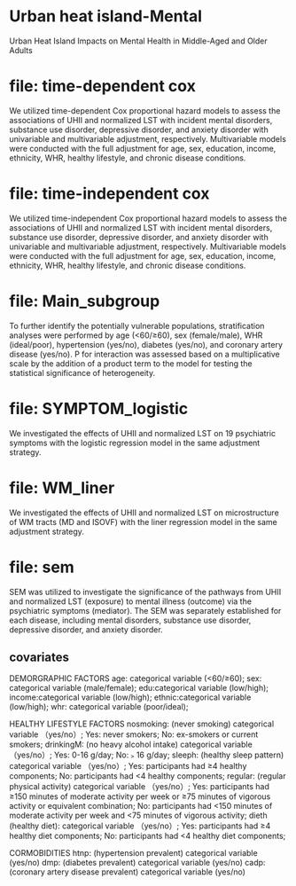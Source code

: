 # Urban heat island-Mental
Urban Heat Island Impacts on Mental Health in Middle-Aged and Older Adults


# file: time-dependent cox
We utilized time-dependent Cox proportional hazard models to assess the associations of UHII and normalized LST with incident mental disorders, substance use disorder, depressive disorder, and anxiety disorder with univariable and multivariable adjustment, respectively. Multivariable models were conducted with the full adjustment for age, sex, education, income, ethnicity, WHR, healthy lifestyle, and chronic disease conditions.


# file: time-independent cox
We utilized time-independent Cox proportional hazard models to assess the associations of UHII and normalized LST with incident mental disorders, substance use disorder, depressive disorder, and anxiety disorder with univariable and multivariable adjustment, respectively. Multivariable models were conducted with the full adjustment for age, sex, education, income, ethnicity, WHR, healthy lifestyle, and chronic disease conditions.


# file: Main_subgroup
To further identify the potentially vulnerable populations, stratification analyses were performed by age (<60/≥60), sex (female/male), WHR (ideal/poor), hypertension (yes/no), diabetes (yes/no), and coronary artery disease (yes/no). P for interaction was assessed based on a multiplicative scale by the addition of a product term to the model for testing the statistical significance of heterogeneity.


# file: SYMPTOM_logistic 
We investigated the effects of UHII and normalized LST on 19 psychiatric symptoms with the logistic regression model in the same adjustment strategy.


# file: WM_liner
We investigated the effects of UHII and normalized LST on microstructure of WM tracts (MD and ISOVF) with the liner regression model in the same adjustment strategy.

# file: sem
SEM was utilized to investigate the significance of the pathways from UHII and normalized LST (exposure) to mental illness (outcome) via the psychiatric symptoms (mediator). The SEM was separately established for each disease, including mental disorders, substance use disorder, depressive disorder, and anxiety disorder.

## covariates
DEMORGRAPHIC FACTORS
age: categorical variable (<60/≥60);
sex: categorical variable (male/female);
edu:categorical variable (low/high);
income:categorical variable (low/high);
ethnic:categorical variable (low/high);
whr: categorical variable (poor/ideal);

HEALTHY LIFESTYLE FACTORS
nosmoking: (never smoking) categorical variable （yes/no）; Yes: never smokers; No: ex-smokers or current smokers;
drinkingM: (no heavy alcohol intake) categorical variable （yes/no）; Yes: 0-16 g/day; No:﹥16 g/day;
sleeph: (healthy sleep pattern) categorical variable （yes/no）; Yes: participants had ≥4 healthy components; No: participants had <4 healthy components;
regular: (regular physical activity) categorical variable （yes/no）; Yes: participants had ≥150 minutes of moderate activity per week or ≥75 minutes of vigorous activity or equivalent combination; No: participants had <150 minutes of moderate activity per week and <75 minutes of vigorous activity;
dieth (healthy diet): categorical variable （yes/no）; Yes: participants had ≥4 healthy diet components; No: participants had <4 healthy diet components;

CORMOBIDITIES
htnp: (hypertension prevalent) categorical variable (yes/no)
dmp: (diabetes prevalent) categorical variable (yes/no)
cadp: (coronary artery disease prevalent) categorical variable (yes/no)
